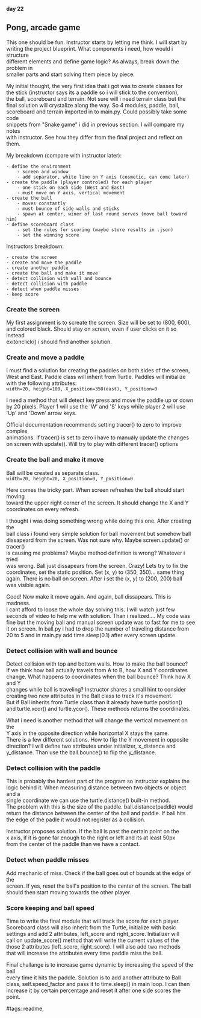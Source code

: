**day 22**  
## Pong, arcade game  

This one should be fun. Instructor starts by letting me think. I will start by  
writing the project blueprint. What components i need, how would i structure  
different elements and define game logic? As always, break down the problem in  
smaller parts and start solving them piece by piece.  

My initial thought, the very first idea that i got was to create classes for  
the stick (instructor says its a paddle so i will stick to the convention),  
the ball, scoreboard and terrain. Not sure will i need terrain class but the  
final solution will crystalize along the way. So 4 modules, paddle, ball,  
scoreboard and terrain imported in to main.py. Could possibly take some code  
snippets from "Snake game" i did in previous section. I will compare my notes  
with instructor. See how they differ from the final project and reflect on them.  


My breakdown (compare with instructor later):
```
- define the environment
    - screen and window
    - add separator, white line on Y axis (cosmetic, can come later)
- create the paddle (player controled) for each player
    - one stick on each side (West and East)
    - must move on Y axis, vertical movement
- create the ball
    - moves constantly
    - must bounce of side walls and sticks
    - spawn at center, winer of last round serves (move ball toward him)
- define scoreboard class
    - set the rules for scoring (maybe store results in .json)
    - set the winning score
```


Instructors breakdown:
```
- create the screen
- create and move the paddle
- create another paddle
- create the ball and make it move
- detect collision with wall and bounce
- detect collision with paddle
- detect when paddle misses
- keep score
```

### Create the screen
My first assignment is to screate the screen. Size will be set to (800, 600),  
and colored black. Should stay on screen, even if user clicks on it so instead  
exitonclick() i should find another solution.  

### Create and move a paddle
I must find a solution for creating the paddles on both sides of the screen,  
West and East. Paddle class will inherit from Turtle. Paddles will initialize  
with the following attributes:  
`width=20, height=100, X_position=350(east), Y_position=0`  
  
I need a method that will detect key press and move the paddle up or down  
by 20 pixels. Player 1 will use the 'W' and 'S' keys while player 2 will use  
'Up' and 'Down' arrow keys.   

Official documentation recommends setting tracer() to zero to improve complex  
animations. If tracer() is set to zero i have to manualy update the changes  
on screen with update(). Will try to play with different tracer() options  

### Create the ball and make it move
Ball will be created as separate class.  
`width=20, height=20, X_position=0, Y_position=0`  

Here comes the tricky part. When screen refreshes the ball should start moving  
toward the upper right corner of the screen. It should change the X and Y  
coordinates on every refresh.

I thought i was doing something wrong while doing this one. After creating the  
ball class i found very simple solution for ball movement but somehow ball  
dissapeard from the screen. Was not sure why. Maybe screen.update() or tracer()  
is causing me problems? Maybe method definition is wrong? Whatever i tried  
was wrong. Ball just dissapears from the screen. Crazy! Lets try to fix the  
coordinates, set the static position. Set (x, y) to (350, 350)... same thing  
again. There is no ball on screen. After i set the (x, y) to (200, 200) ball  
was visible again.  

Good! Now make it move again. And again, ball dissapears. This is madness.  
I cant afford to loose the whole day solving this. I will watch just few  
seconds of video to help me with solution. Than i realized.... My code was  
fine but the moving ball and manual screen update was to fast for me to see  
it on screen. In ball.py i had to drop the number of traveling distance from  
20 to 5 and in main.py add time.sleep(0.1) after every screen update.  

### Detect collision with wall and bounce
Detect collision with top and bottom walls. How to make the ball bounce?  
If we think how ball actually travels from A to B, how X and Y coordinates  
change. What happens to coordinates when the ball bounce? Think how X and Y  
changes while ball is traveling? Instructor shares a small hint to consider  
creating two new attributes in the Ball class to track it's movement.  
But if Ball inherits from Turtle class than it already have turtle.position()  
and turtle.xcor() and turtle.ycor(). These methods returns the coordinates.  

What i need is another method that will change the vertical movement on the  
Y axis in the opposite direction while horizontal X stays the same.  
There is a few different solutions. How to flip the Y movement in opposite  
direction? I will define two attributes under initializer, x_distance and  
y_distance. Than use the ball.bounce() to flip the y_distance.  

### Detect collision with the paddle
This is probably the hardest part of the program so instructor explains the  
logic behind it. When measuring distance between two objects or object and a   
single coordinate we can use the turtle.distance() built-in method.  
The problem with this is the size of the paddle. ball.distance(paddle) would  
return the distance between the center of the ball and paddle. If ball hits  
the edge of the padle it would not register as a collision.  

Instructor proposes solution. If the ball is past the certain point on the  
x axis, if it is gone far enough to the right or left and its at least 50px  
from the center of the paddle than we have a contact.

### Detect when paddle misses
Add mechanic of miss. Check if the ball goes out of bounds at the edge of the  
screen. If yes, reset the ball's position to the center of the screen. The ball  
should then start moving towards the other player.  

### Score keeping and ball speed
Time to write the final module that will track the score for each player.  
Scoreboard class will also inherit from the Turtle, initialize with basic  
settings and add 2 attributes, left_score and right_score. Initializer will  
call on update_score() method that will write the current values of the  
those 2 attributes (left_score, right_score). I will also add two methods  
that will increase the attributes every time paddle miss the ball.  

Final challange is to increase game dynamic by increasing the speed of the ball  
every time it hits the paddle. Solution is to add another attribute to Ball  
class, self.speed_factor and pass it to time.sleep() in main loop. I can then  
increase it by certain percentage and reset it after one side scores the point.  


#tags: readme,
